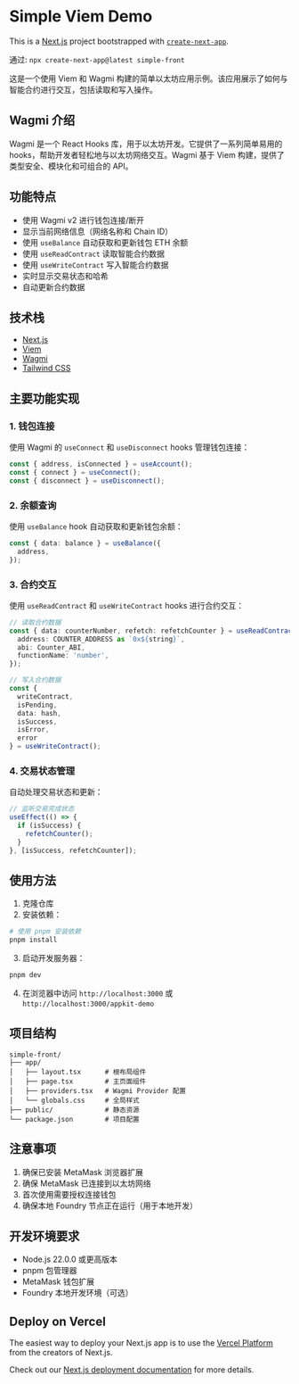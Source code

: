 # Simple Viem Demo

This is a [Next.js](https://nextjs.org) project bootstrapped with [`create-next-app`](https://nextjs.org/docs/app/api-reference/cli/create-next-app).


通过: `npx create-next-app@latest simple-front`

这是一个使用 Viem 和 Wagmi 构建的简单以太坊应用示例。该应用展示了如何与智能合约进行交互，包括读取和写入操作。

## Wagmi 介绍

Wagmi 是一个 React Hooks 库，用于以太坊开发。它提供了一系列简单易用的 hooks，帮助开发者轻松地与以太坊网络交互。Wagmi 基于 Viem 构建，提供了类型安全、模块化和可组合的 API。


## 功能特点

- 使用 Wagmi v2 进行钱包连接/断开
- 显示当前网络信息（网络名称和 Chain ID）
- 使用 `useBalance` 自动获取和更新钱包 ETH 余额
- 使用 `useReadContract` 读取智能合约数据
- 使用 `useWriteContract` 写入智能合约数据
- 实时显示交易状态和哈希
- 自动更新合约数据

## 技术栈

- [Next.js](https://nextjs.org/)
- [Viem](https://viem.sh/)
- [Wagmi](https://wagmi.sh/)
- [Tailwind CSS](https://tailwindcss.com/)




## 主要功能实现

### 1. 钱包连接

使用 Wagmi 的 `useConnect` 和 `useDisconnect` hooks 管理钱包连接：

```typescript
const { address, isConnected } = useAccount();
const { connect } = useConnect();
const { disconnect } = useDisconnect();
```

### 2. 余额查询

使用 `useBalance` hook 自动获取和更新钱包余额：

```typescript
const { data: balance } = useBalance({
  address,
});
```

### 3. 合约交互

使用 `useReadContract` 和 `useWriteContract` hooks 进行合约交互：

```typescript
// 读取合约数据
const { data: counterNumber, refetch: refetchCounter } = useReadContract({
  address: COUNTER_ADDRESS as `0x${string}`,
  abi: Counter_ABI,
  functionName: 'number',
});

// 写入合约数据
const { 
  writeContract,
  isPending,
  data: hash,
  isSuccess,
  isError,
  error
} = useWriteContract();
```

### 4. 交易状态管理

自动处理交易状态和更新：

```typescript
// 监听交易完成状态
useEffect(() => {
  if (isSuccess) {
    refetchCounter();
  }
}, [isSuccess, refetchCounter]);
```



## 使用方法

1. 克隆仓库
2. 安装依赖：
```bash
# 使用 pnpm 安装依赖
pnpm install
```
3. 启动开发服务器：
```bash
pnpm dev
```

4. 在浏览器中访问 `http://localhost:3000` 或 `http://localhost:3000/appkit-demo`
 


## 项目结构

```
simple-front/
├── app/
│   ├── layout.tsx      # 根布局组件
│   ├── page.tsx        # 主页面组件
│   ├── providers.tsx   # Wagmi Provider 配置
│   └── globals.css     # 全局样式
├── public/             # 静态资源
└── package.json        # 项目配置
```

## 注意事项

1. 确保已安装 MetaMask 浏览器扩展
2. 确保 MetaMask 已连接到以太坊网络
3. 首次使用需要授权连接钱包
4. 确保本地 Foundry 节点正在运行（用于本地开发）

## 开发环境要求

- Node.js 22.0.0 或更高版本
- pnpm 包管理器
- MetaMask 钱包扩展
- Foundry 本地开发环境（可选）
 
## Deploy on Vercel

The easiest way to deploy your Next.js app is to use the [Vercel Platform](https://vercel.com/new?utm_medium=default-template&filter=next.js&utm_source=create-next-app&utm_campaign=create-next-app-readme) from the creators of Next.js.

Check out our [Next.js deployment documentation](https://nextjs.org/docs/app/building-your-application/deploying) for more details.
